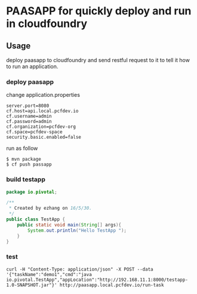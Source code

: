 # PAASAPP for quickly deploy and run in cloudfoundry

## Usage
deploy paasapp to cloudfoundry and send restful request to it to tell it how to run an application.


### deploy paasapp
change application.properties
```shell
server.port=8080
cf.host=api.local.pcfdev.io
cf.username=admin
cf.password=admin
cf.organization=pcfdev-org
cf.space=pcfdev-space
security.basic.enabled=false
```

run as follow
```shell
$ mvn package
$ cf push passapp
```

### build testapp

```java
package io.pivotal;

/**
 * Created by ezhang on 16/5/30.
 */
public class TestApp {
    public static void main(String[] args){
        System.out.println("Hello TestApp ");
    }
}
```

### test
```shell
curl -H "Content-Type: application/json" -X POST --data '{"taskName":"demo1","cmd":"java io.pivotal.TestApp","appLocation":"http://192.168.11.1:8000/testapp-1.0-SNAPSHOT.jar"}' http://paasapp.local.pcfdev.io/run-task
```